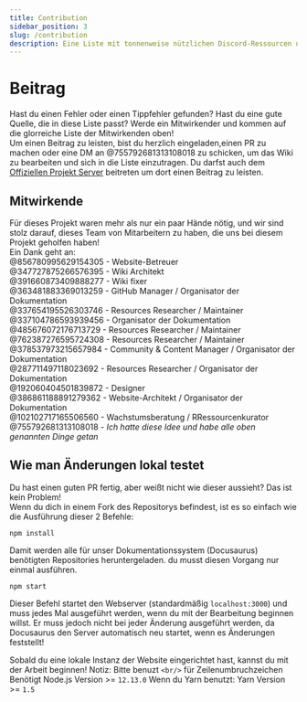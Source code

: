 ```yaml
---
title: Contribution
sidebar_position: 3
slug: /contribution
description: Eine Liste mit tonnenweise nützlichen Discord-Ressourcen und -Hilfsmitteln für alle Arten von Nutzern, von Anfängern bis hin zu Power-Usern.
---
```


# Beitrag

Hast du einen Fehler oder einen Tippfehler gefunden? Hast du eine gute Quelle, die in diese Liste passt? Werde ein Mitwirkender und kommen auf die glorreiche Liste der Mitwirkenden oben!<br/>
Um einen Beitrag zu leisten, bist du herzlich eingeladen,einen PR zu machen oder eine DM an @755792681313108018 zu schicken, um das Wiki zu bearbeiten und sich in die Liste einzutragen.
Du darfst auch dem [Offiziellen Projekt Server](https://discord.gg/yxbqz9pNxS) beitreten um dort einen Beitrag zu leisten.

## Mitwirkende

Für dieses Projekt waren mehr als nur ein paar Hände nötig, und wir sind stolz darauf, dieses Team von Mitarbeitern zu haben, die uns bei diesem Projekt geholfen haben!<br/>
Ein Dank geht an:<br/>
@856780995629154305 - Website-Betreuer <br/>
@347727875266576395 - Wiki Architekt <br/>
@391660873409888277 - Wiki fixer <br/>
@363481883369013259 - GitHub Manager / Organisator der Dokumentation<br/>
@337654195526303746 - Resources Researcher / Maintainer<br/>
@337104786593939456 - Organisator der Dokumentation<br/>
@485676072176713729 - Resources Researcher / Maintainer<br/>
@762387276595724308 - Resources Researcher / Maintainer<br/>
@378537973215657984 - Community & Content Manager / Organisator der Dokumentation<br/>
@287711497118023692 - Resources Researcher / Organisator der Dokumentation<br/>
@192060404501839872 - Designer<br/>
@386861188891279362 - Website-Architekt / Organisator der Dokumentation<br/>
@102102717165506560 - Wachstumsberatung / RRessourcenkurator<br/>
@755792681313108018 - *Ich hatte diese Idee und habe alle oben genannten Dinge getan*

## Wie man Änderungen lokal testet

Du hast einen guten PR fertig, aber weißt nicht wie dieser aussieht? Das ist kein Problem!<br/>
Wenn du dich in einem Fork des Repositorys befindest, ist es so einfach wie die Ausführung dieser 2 Befehle:

```
npm install
```

Damit werden alle für unser Dokumentationssystem (Docusaurus) benötigten Repositories heruntergeladen. du musst diesen Vorgang nur einmal ausführen.

```
npm start
```

Dieser Befehl startet den Webserver (standardmäßig ``localhost:3000``) und muss jedes Mal ausgeführt werden, wenn du mit der Bearbeitung beginnen willst.
Er muss jedoch nicht bei jeder Änderung ausgeführt werden, da Docusaurus den Server automatisch neu startet, wenn es Änderungen feststellt!

Sobald du eine lokale Instanz der Website eingerichtet hast, kannst du mit der Arbeit beginnen!
Notiz: Bitte benuzt ``<br/>`` für Zeilenumbruchzeichen<br/>
Benötigt Node.js Version >= ``12.13.0``
Wenn du Yarn benutzt: Yarn Version >= ``1.5``
